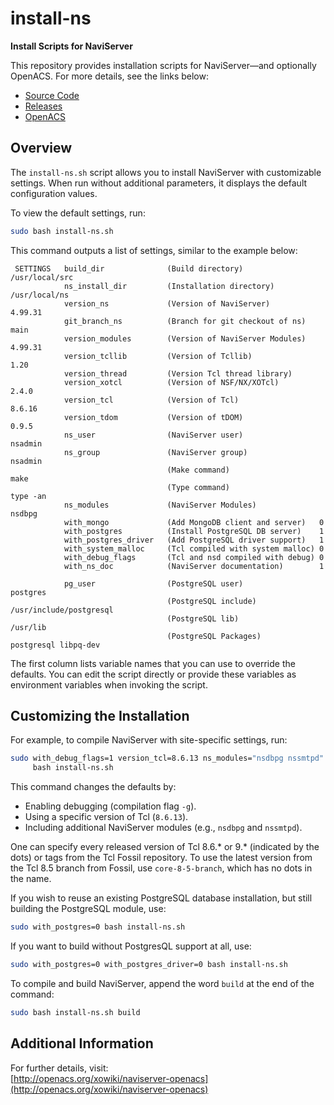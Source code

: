 # install-ns

**Install Scripts for NaviServer**

This repository provides installation scripts for NaviServer—and
optionally OpenACS. For more details, see the links below:

- [Source Code](https://github.com/naviserver-project/naviserver/)
- [Releases](https://sourceforge.net/projects/naviserver/)
- [OpenACS](https://openacs.org/)

## Overview

The `install-ns.sh` script allows you to install NaviServer with
customizable settings. When run without additional parameters, it
displays the default configuration values.

To view the default settings, run:

```bash
sudo bash install-ns.sh
```

This command outputs a list of settings, similar to the example below:


     SETTINGS   build_dir              (Build directory)                 /usr/local/src
                ns_install_dir         (Installation directory)          /usr/local/ns
                version_ns             (Version of NaviServer)           4.99.31
                git_branch_ns          (Branch for git checkout of ns)   main
                version_modules        (Version of NaviServer Modules)   4.99.31
                version_tcllib         (Version of Tcllib)               1.20
                version_thread         (Version Tcl thread library)
                version_xotcl          (Version of NSF/NX/XOTcl)         2.4.0
                version_tcl            (Version of Tcl)                  8.6.16
                version_tdom           (Version of tDOM)                 0.9.5
                ns_user                (NaviServer user)                 nsadmin
                ns_group               (NaviServer group)                nsadmin
                                       (Make command)                    make
                                       (Type command)                    type -an
                ns_modules             (NaviServer Modules)              nsdbpg
                with_mongo             (Add MongoDB client and server)   0
                with_postgres          (Install PostgreSQL DB server)    1
                with_postgres_driver   (Add PostgreSQL driver support)   1
                with_system_malloc     (Tcl compiled with system malloc) 0
                with_debug_flags       (Tcl and nsd compiled with debug) 0
                with_ns_doc            (NaviServer documentation)        1

                pg_user                (PostgreSQL user)                 postgres
                                       (PostgreSQL include)              /usr/include/postgresql
                                       (PostgreSQL lib)                  /usr/lib
                                       (PostgreSQL Packages)             postgresql libpq-dev


The first column lists variable names that you can use to override the
defaults. You can edit the script directly or provide these variables
as environment variables when invoking the script.


## Customizing the Installation

For example, to compile NaviServer with site-specific settings, run:

```bash
sudo with_debug_flags=1 version_tcl=8.6.13 ns_modules="nsdbpg nssmtpd" \
     bash install-ns.sh
```

This command changes the defaults by:
- Enabling debugging (compilation flag `-g`).
- Using a specific version of Tcl (`8.6.13`).
- Including additional NaviServer modules (e.g., `nsdbpg` and `nssmtpd`).

One can specify every released version of Tcl 8.6.* or 9.* (indicated
by the dots) or tags from the Tcl Fossil repository. To use the latest
version from the Tcl 8.5 branch from Fossil, use `core-8-5-branch`,
which has no dots in the name.

If you wish to reuse an existing PostgreSQL database installation, but
still building the PostgreSQL module, use:

```bash
sudo with_postgres=0 bash install-ns.sh
```

If you want to build without PostgresQL support at all, use:

```bash
sudo with_postgres=0 with_postgres_driver=0 bash install-ns.sh
```


To compile and build NaviServer, append the word `build` at the end of the command:

```bash
sudo bash install-ns.sh build
```

## Additional Information

For further details, visit:  
[http://openacs.org/xowiki/naviserver-openacs](http://openacs.org/xowiki/naviserver-openacs)
```
